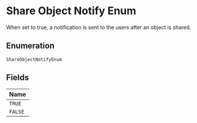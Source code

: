 
# Share Object Notify Enum

When set to true, a notification is sent to the users after an object is shared.

## Enumeration

`ShareObjectNotifyEnum`

## Fields

| Name |
|  --- |
| `TRUE` |
| `FALSE` |

